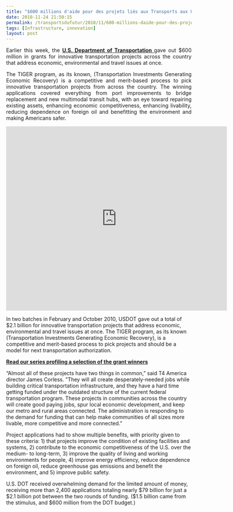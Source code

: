 ```yaml
---
title: "$600 millions d'aide pour des projets liés aux Transports aux USA"
date: 2010-11-24 21:50:15
permalink: /transportsdufutur/2010/11/600-millions-daide-pour-des-projets-lies-aux-transports-aux-usa.html
tags: [Infrastructure, innovation]
layout: post
---
```


<p style="text-align: justify;">Earlier this week, the <strong><a href="http://t4america.org/blog/2010/10/22/tiger-map-launch/" target="_blank">U.S. Department of Transportation </a></strong>gave out $600 million in grants for innovative transportation projects across the country that address economic, environmental and travel issues at once.</p> <p style="text-align: justify;">The TIGER program, as its known, (Transportation Investments Generating Economic Recovery) is a competitive and merit-based process to pick innovative transportation projects from across the country. The winning applications covered everything from port improvements to bridge replacement and new multimodal transit hubs, with an eye toward repairing existing assets, enhancing economic competitiveness, enhancing livability, reducing dependence on foreign oil and benefitting the environment and making Americans safer.</p> <p><iframe frameborder="0" height="500" src="http://www.batchgeo.com/map/t4america-tiger" width="600"></iframe></p>   <!--more-->  In two batches in February and October 2010, USDOT gave out a total of $2.1 billion for innovative transportation projects that address economic, environmental and travel issues at once. The TIGER program, as its known (Transportation Investments Generating Economic Recovery), is a competitive and merit-based process to pick projects and should be a model for next transportation authorization. <p><strong><a href="http://t4america.org/tag/tiger-series">Read our series profiling a selection of the grant winners</a></strong></p> <p>“Almost all of these projects have two things in common,” said T4 America director James Corless. ”They will all create desperately-needed jobs while building critical transportation infrastructure, and they have a hard time getting funded under the outdated structure of the current federal transportation program. These projects in communities across the country will create good paying jobs, spur local economic development, and keep our metro and rural areas connected. The administration is responding to the demand for funding that can help make communities of all sizes more livable, more competitive and more connected.”</p> <p>Project applications had to show multiple benefits, with priority given to these criteria: 1) that projects improve the condition of existing facilities and systems, 2) contribute to the economic competitiveness of the U.S. over the medium- to long-term, 3) improve the quality of living and working environments for people, 4) improve energy efficiency, reduce dependence on foreign oil, reduce greenhouse gas emissions and benefit the environment, and 5) improve public safety.</p> <p>U.S. DOT received overwhelming demand for the limited amount of money, receiving more than 2,400 applications totaling nearly $79 billion for just a $2.1 billion pot between the two rounds of funding. ($1.5 billion came from the stimulus, and $600 million from the DOT budget.)</p>

